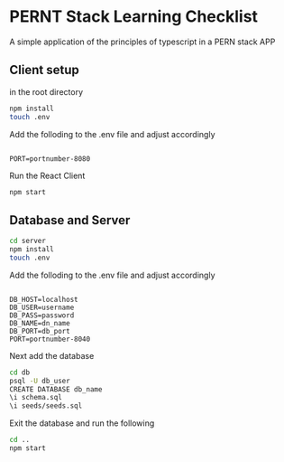 # PERNT Stack Learning Checklist

A simple application of the principles of typescript in a PERN stack APP

## Client setup

in the root directory

```sh
npm install
touch .env
```
Add the folloding to the .env file and adjust accordingly

```

PORT=portnumber-8080

```

Run the React Client
```sh
npm start
```

## Database and Server

```sh
cd server
npm install
touch .env

```

Add the folloding to the .env file and adjust accordingly

```

DB_HOST=localhost
DB_USER=username
DB_PASS=password
DB_NAME=dn_name
DB_PORT=db_port
PORT=portnumber-8040

```

Next add the database
```sh
cd db
psql -U db_user
CREATE DATABASE db_name
\i schema.sql
\i seeds/seeds.sql
```

Exit the database and run the following

```sh
cd ..
npm start
```
